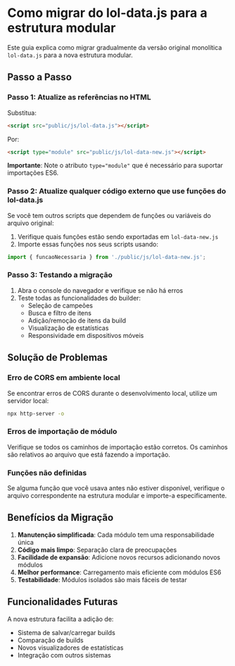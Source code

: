 # Como migrar do lol-data.js para a estrutura modular

Este guia explica como migrar gradualmente da versão original monolítica `lol-data.js` para a nova estrutura modular.

## Passo a Passo

### Passo 1: Atualize as referências no HTML

Substitua:
```html
<script src="public/js/lol-data.js"></script>
```

Por:
```html
<script type="module" src="public/js/lol-data-new.js"></script>
```

**Importante**: Note o atributo `type="module"` que é necessário para suportar importações ES6.

### Passo 2: Atualize qualquer código externo que use funções do lol-data.js

Se você tem outros scripts que dependem de funções ou variáveis do arquivo original:

1. Verifique quais funções estão sendo exportadas em `lol-data-new.js`
2. Importe essas funções nos seus scripts usando:

```javascript
import { funcaoNecessaria } from './public/js/lol-data-new.js';
```

### Passo 3: Testando a migração

1. Abra o console do navegador e verifique se não há erros
2. Teste todas as funcionalidades do builder:
   - Seleção de campeões
   - Busca e filtro de itens
   - Adição/remoção de itens da build
   - Visualização de estatísticas
   - Responsividade em dispositivos móveis

## Solução de Problemas

### Erro de CORS em ambiente local

Se encontrar erros de CORS durante o desenvolvimento local, utilize um servidor local:
```bash
npx http-server -o
```

### Erros de importação de módulo

Verifique se todos os caminhos de importação estão corretos. Os caminhos são relativos ao arquivo que está fazendo a importação.

### Funções não definidas

Se alguma função que você usava antes não estiver disponível, verifique o arquivo correspondente na estrutura modular e importe-a especificamente.

## Benefícios da Migração

1. **Manutenção simplificada**: Cada módulo tem uma responsabilidade única
2. **Código mais limpo**: Separação clara de preocupações
3. **Facilidade de expansão**: Adicione novos recursos adicionando novos módulos
4. **Melhor performance**: Carregamento mais eficiente com módulos ES6
5. **Testabilidade**: Módulos isolados são mais fáceis de testar

## Funcionalidades Futuras

A nova estrutura facilita a adição de:
- Sistema de salvar/carregar builds
- Comparação de builds
- Novos visualizadores de estatísticas
- Integração com outros sistemas